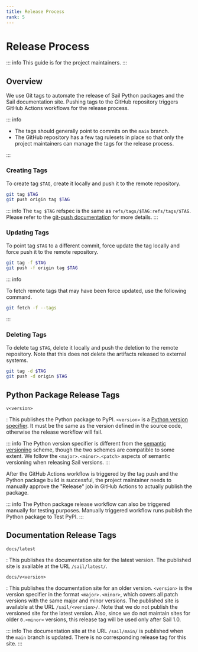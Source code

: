 ```yaml
---
title: Release Process
rank: 5
---
```


# Release Process

::: info
This guide is for the project maintainers.
:::

## Overview

We use Git tags to automate the release of Sail Python packages and the Sail documentation site.
Pushing tags to the GitHub repository triggers GitHub Actions workflows for the release process.

::: info

- The tags should generally point to commits on the `main` branch.
- The GitHub repository has a few tag rulesets in place so that only the project maintainers can manage the tags
  for the release process.

:::

### Creating Tags

To create tag `$TAG`, create it locally and push it to the remote repository.

```bash
git tag $TAG
git push origin tag $TAG
```

::: info
The `tag $TAG` refspec is the same as `refs/tags/$TAG:refs/tags/$TAG`.
Please refer to the [git-push documentation](https://git-scm.com/docs/git-push) for more details.
:::

### Updating Tags

To point tag `$TAG` to a different commit, force update the tag locally and force push it to the remote repository.

```bash
git tag -f $TAG
git push -f origin tag $TAG
```

::: info

To fetch remote tags that may have been force updated, use the following command.

```bash
git fetch -f --tags
```

:::

### Deleting Tags

To delete tag `$TAG`, delete it locally and push the deletion to the remote repository.
Note that this does not delete the artifacts released to external systems.

```bash
git tag -d $TAG
git push -d origin $TAG
```

## Python Package Release Tags

`v<version>`

: This publishes the Python package to PyPI.
`<version>` is a [Python version specifier](https://packaging.python.org/en/latest/specifications/version-specifiers/).
It must be the same as the version defined in the source code, otherwise the release workflow will fail.

::: info
The Python version specifier is different from the [semantic versioning](https://semver.org/) scheme,
though the two schemes are compatible to some extent.
We follow the `<major>.<minor>.<patch>` aspects of semantic versioning when releasing Sail versions.
:::

After the GitHub Actions workflow is triggered by the tag push and the Python package build is successful,
the project maintainer needs to manually approve the "Release" job in GitHub Actions to actually publish the package.

::: info
The Python package release workflow can also be triggered manually for testing purposes.
Manually triggered workflow runs publish the Python package to Test PyPI.
:::

## Documentation Release Tags

`docs/latest`

: This publishes the documentation site for the latest version. The published site is available at the URL
`/sail/latest/`.

`docs/v<version>`

: This publishes the documentation site for an older version. `<version>` is the version specifier
in the format `<major>.<minor>`, which covers all patch versions with the same major and minor versions.
The published site is available at the URL `/sail/<version>/`.
Note that we do not publish the versioned site for the latest version.
Also, since we do not maintain sites for older `0.<minor>` versions, this release tag will be used only after Sail 1.0.

::: info
The documentation site at the URL `/sail/main/` is published when the `main` branch is updated.
There is no corresponding release tag for this site.
:::
